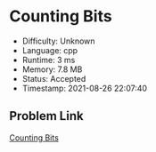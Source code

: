 # Counting Bits

- Difficulty: Unknown
- Language: cpp
- Runtime: 3 ms
- Memory: 7.8 MB
- Status: Accepted
- Timestamp: 2021-08-26 22:07:40

## Problem Link
[Counting Bits](https://leetcode.com/problems/counting-bits)

